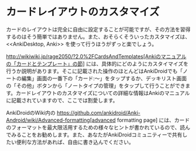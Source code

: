 # カードレイアウトのカスタマイズ

カードのレイアウトは完全に自由に設定することが可能ですが、その方法を習得するのはそう簡単ではありません。また、おそらくそういったカスタマイズは、 <<AnkiDesktop, Anki>> を使って行うほうがずっと楽でしょう。

http://wikiwiki.jp/rage2050/?2.0%2FCardsAndTemplates[Ankiのマニュアルの「カードとテンプレート」の節] には、具体的にどのようにカスタイマイズを行うか説明があります。そこに記載された操作のほとんどはAnkiDroidでも「ノートの編集」画面の一番下の「カード:～」をタップするか、デッキリスト画面の「その他」ボタンから「ノートタイプの管理」をタップして行うことができます。カードレイアウトのカスタマイズについての詳細な情報はAnkiのマニュアルに記載されていますので、ここでは割愛します。
 
AnkiDroidのWiki内の https://github.com/ankidroid/Anki-Android/wiki/Advanced-formatting[advanced formatting page] には、カードのフォーマットを最大限活用するための様々なヒントが書かれているので、読んでみることをお勧めします。また、あなたがAnkiDroidコミュニティーで共有したい便利な方法があれば、自由に書き込んでください。
